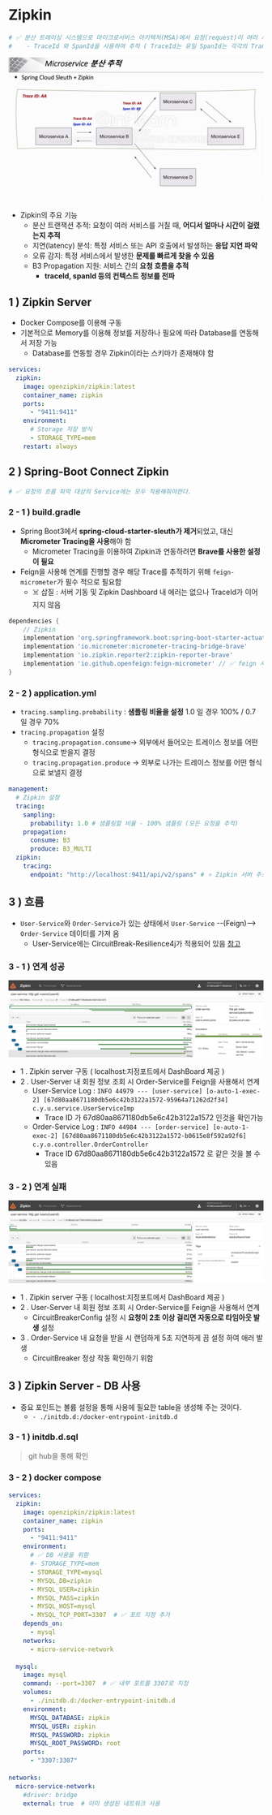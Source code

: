 # Zipkin
```yaml
# ✅ 분산 트레이싱 시스템으로 마이크로서비스 아키텍처(MSA)에서 요청(request)이 여러 서비스를 거칠 때, 각 서비스에서 요청의 흐름을 추적하고 분석할 수 있도록 함
#    - TraceId 와 SpanId을 사용하여 추적 ( TraceId는 유일 SpanId는 각각의 Transaction 마다 생성된다. )
```
![img.png](img.png)
- Zipkin의 주요 기능
  - 분산 트랜잭션 추적: 요청이 여러 서비스를 거칠 때, **어디서 얼마나 시간이 걸렸는지 추적**
  - 지연(latency) 분석: 특정 서비스 또는 API 호출에서 발생하는 **응답 지연 파악**
  - 오류 감지: 특정 서비스에서 발생한 **문제를 빠르게 찾을 수 있음**
  - B3 Propagation 지원: 서비스 간의 **요청 흐름을 추적**
    - **traceId, spanId 등의 컨텍스트 정보를 전파**

## 1 ) Zipkin Server
- Docker Compose를 이용해 구동
- 기본적으로 Memory를 이용해 정보를 저장하나 필요에 따라 Database를 연동해서 저장 가능
  - Database를 연동할 경우 Zipkin이라는 스키마가 존재해야 함
```yaml
services:
  zipkin:
    image: openzipkin/zipkin:latest
    container_name: zipkin
    ports:
      - "9411:9411"
    environment:
      # Storage 저장 방식
      - STORAGE_TYPE=mem
    restart: always
```

## 2 ) Spring-Boot Connect Zipkin
```yaml
# ✅ 요청의 흐름 파악 대상의 Service에는 모두 적용해줘야한다.  
```

### 2 - 1 ) build.gradle
- Spring Boot3에서 **spring-cloud-starter-sleuth가 제거**되었고, 대신 **Micrometer Tracing을 사용**해야 함
  - Micrometer Tracing을 이용하여 Zipkin과 연동하려면 **Brave를 사용한 설정이 필요**
- Feign을 사용해 연계를 진행할 경우 해당 Trace를 추적하기 위해 `feign-micrometer`가 필수 적으로 필요함
  - ☠️ 삽질 : 서버 기동 및 Zipkin Dashboard 내 에러는 없으나 TraceId가 이어지지 않음
    
```groovy
dependencies {
	// Zipkin
	implementation 'org.springframework.boot:spring-boot-starter-actuator'
	implementation 'io.micrometer:micrometer-tracing-bridge-brave'
	implementation 'io.zipkin.reporter2:zipkin-reporter-brave'
	implementation 'io.github.openfeign:feign-micrometer' // ✅ feign 사용 시 zipkin 과 traceId 공유를 위해 필요
}
```

### 2 - 2 ) application.yml
- `tracing.sampling.probability` : **샘플링 비율을 설정** 1.0 일 경우 100% / 0.7 일 경우 70%
- `tracing.propagation` 설정
  - `tracing.propagation.consume`→ 외부에서 들어오는 트레이스 정보를 어떤 형식으로 받을지 결정
  - `tracing.propagation.produce` → 외부로 나가는 트레이스 정보를 어떤 형식으로 보낼지 결정 

```yaml
management:
  # Zipkin 설정
  tracing:
    sampling:
      probability: 1.0 # 샘플링할 비율 - 100% 샘플링 (모든 요청을 추적)
    propagation:
      consume: B3
      produce: B3_MULTI
  zipkin:
    tracing:
      endpoint: "http://localhost:9411/api/v2/spans" # ⭐️ Zipkin 서버 주소
```

## 3 ) 흐름
- `User-Service`와 `Order-Service`가 있는 상태에서 `User-Service` --(Feign)--> `Order-Service` 데이터를 가져 옴
  - User-Service에는 CircuitBreak-Resilience4j가 적용되어 있음 [참고](https://github.com/edel1212/Micro-Service-Architecture-Study/tree/main/circuitBreaker)

### 3 - 1 ) 연계 성공
![img_1.png](img_1.png)
- 1 . Zipkin server 구동 ( localhost:지정포트에서 DashBoard 제공 )
- 2 . User-Server 내 회원 정보 조회 시 Order-Service를 Feign을 사용해서 연계 
  - User-Service Log : `INFO 44979 --- [user-service] [o-auto-1-exec-2] [67d80aa8671180db5e6c42b3122a1572-95964a71262d2f34] c.y.u.service.UserServiceImp`
    -  Trace ID 가 67d80aa8671180db5e6c42b3122a1572 인것을 확인가능
  - Order-Service Log : `INFO 44984 --- [order-service] [o-auto-1-exec-2] [67d80aa8671180db5e6c42b3122a1572-b0615e8f592a92f6] c.y.o.controller.OrderController`
    -  Trace ID 67d80aa8671180db5e6c42b3122a1572 로 같은 것을 볼 수 있음

### 3 - 2 ) 연계 실패
![img_2.png](img_2.png)
- 1 . Zipkin server 구동 ( localhost:지정포트에서 DashBoard 제공 )
- 2 . User-Server 내 회원 정보 조회 시 Order-Service를 Feign을 사용해서 연계
  - CircuitBreakerConfig 설정 시 **요청이 2초 이상 걸리면 자동으로 타임아웃 발생** 설정
- 3 . Order-Service 내 요청을 받을 시 랜덤하게 5초 지연하게 끔 설정 하여 애러 발생
  - CircuitBreaker 정상 작동 확인하기 위함


## 3 ) Zipkin Server - DB 사용
- 중요 포인트는 볼륨 설정을 통해 사용에 필요한 table을 생성해 주는 것이다.
  - `- ./initdb.d:/docker-entrypoint-initdb.d`

### 3 - 1 ) initdb.d.sql
> git hub을 통해 확인

### 3 - 2 ) docker compose
```yaml
services:
  zipkin:
    image: openzipkin/zipkin:latest
    container_name: zipkin
    ports:
      - "9411:9411"
    environment:
      # ✅ DB 사용을 위함
      #- STORAGE_TYPE=mem
      - STORAGE_TYPE=mysql
      - MYSQL_DB=zipkin
      - MYSQL_USER=zipkin
      - MYSQL_PASS=zipkin
      - MYSQL_HOST=mysql
      - MYSQL_TCP_PORT=3307  # ✅ 포트 지정 추가
    depends_on:
      - mysql
    networks:
      - micro-service-network

  mysql:
    image: mysql
    command: --port=3307  # ✅ 내부 포트를 3307로 지정
    volumes:
      - ./initdb.d:/docker-entrypoint-initdb.d
    environment:
      MYSQL_DATABASE: zipkin
      MYSQL_USER: zipkin
      MYSQL_PASSWORD: zipkin
      MYSQL_ROOT_PASSWORD: root
    ports:
      - "3307:3307"

networks:
  micro-service-network:
    #driver: bridge
    external: true  # 이미 생성된 네트워크 사용	
```